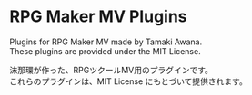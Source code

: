 # RPG Maker MV Plugins
Plugins for RPG Maker MV made by Tamaki Awana.<br>
These plugins are provided under the MIT License.

沫那環が作った、RPGツクールMV用のプラグインです。<br>
これらのプラグインは、MIT License にもとづいて提供されます。
